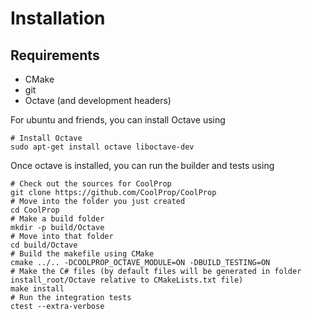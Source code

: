 Installation
============

Requirements
------------
* CMake
* git
* Octave (and development headers)

For ubuntu and friends, you can install Octave using
```
# Install Octave
sudo apt-get install octave liboctave-dev
```

Once octave is installed, you can run the builder and tests using
```
# Check out the sources for CoolProp
git clone https://github.com/CoolProp/CoolProp
# Move into the folder you just created
cd CoolProp
# Make a build folder
mkdir -p build/Octave
# Move into that folder
cd build/Octave
# Build the makefile using CMake
cmake ../.. -DCOOLPROP_OCTAVE_MODULE=ON -DBUILD_TESTING=ON
# Make the C# files (by default files will be generated in folder install_root/Octave relative to CMakeLists.txt file)
make install
# Run the integration tests
ctest --extra-verbose
```
